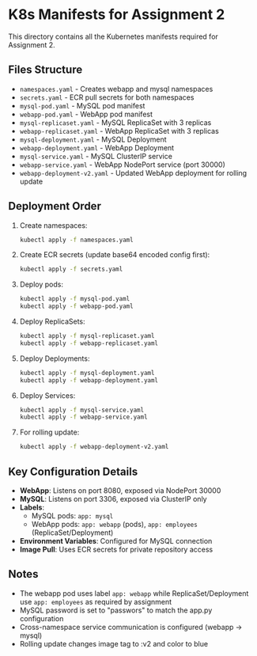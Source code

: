 # K8s Manifests for Assignment 2

This directory contains all the Kubernetes manifests required for Assignment 2.

## Files Structure

- `namespaces.yaml` - Creates webapp and mysql namespaces
- `secrets.yaml` - ECR pull secrets for both namespaces
- `mysql-pod.yaml` - MySQL pod manifest
- `webapp-pod.yaml` - WebApp pod manifest  
- `mysql-replicaset.yaml` - MySQL ReplicaSet with 3 replicas
- `webapp-replicaset.yaml` - WebApp ReplicaSet with 3 replicas
- `mysql-deployment.yaml` - MySQL Deployment
- `webapp-deployment.yaml` - WebApp Deployment
- `mysql-service.yaml` - MySQL ClusterIP service
- `webapp-service.yaml` - WebApp NodePort service (port 30000)
- `webapp-deployment-v2.yaml` - Updated WebApp deployment for rolling update

## Deployment Order

1. Create namespaces:
   ```bash
   kubectl apply -f namespaces.yaml
   ```

2. Create ECR secrets (update base64 encoded config first):
   ```bash
   kubectl apply -f secrets.yaml
   ```

3. Deploy pods:
   ```bash
   kubectl apply -f mysql-pod.yaml
   kubectl apply -f webapp-pod.yaml
   ```

4. Deploy ReplicaSets:
   ```bash
   kubectl apply -f mysql-replicaset.yaml
   kubectl apply -f webapp-replicaset.yaml
   ```

5. Deploy Deployments:
   ```bash
   kubectl apply -f mysql-deployment.yaml
   kubectl apply -f webapp-deployment.yaml
   ```

6. Deploy Services:
   ```bash
   kubectl apply -f mysql-service.yaml
   kubectl apply -f webapp-service.yaml
   ```

7. For rolling update:
   ```bash
   kubectl apply -f webapp-deployment-v2.yaml
   ```

## Key Configuration Details

- **WebApp**: Listens on port 8080, exposed via NodePort 30000
- **MySQL**: Listens on port 3306, exposed via ClusterIP only
- **Labels**: 
  - MySQL pods: `app: mysql`
  - WebApp pods: `app: webapp` (pods), `app: employees` (ReplicaSet/Deployment)
- **Environment Variables**: Configured for MySQL connection
- **Image Pull**: Uses ECR secrets for private repository access

## Notes

- The webapp pod uses label `app: webapp` while ReplicaSet/Deployment use `app: employees` as required by assignment
- MySQL password is set to "passwors" to match the app.py configuration
- Cross-namespace service communication is configured (webapp -> mysql)
- Rolling update changes image tag to :v2 and color to blue